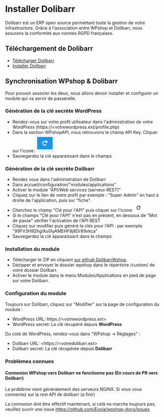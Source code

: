 # Installer Dolibarr

Dolibarr est un ERP open source permettant toute la gestion de votre infrastructure. Grâce à l'association entre WPshop et Dolibarr, nous assurons la conformité aux normes RGPD françaises.

## Téléchargement de Dolibarr

* [Télécharger Dolibarr](https://www.dolibarr.fr/telechargements)
* [Installer Dolibarr](https://wiki.dolibarr.org/index.php/Installation_-_Mise_%C3%A0_jour)

## Synchronisation WPshop & Dolibarr

Pour pouvoir associer les deux, nous allons devoir installer et configurer un module qui va servir de passerelle.

### Génération de la clé secrète WordPress

* Rendez-vous sur votre profil utilisateur dans l'administration de votre WordPress (https://<votrewordpress.ext/profile.php)
* Dans la section WPshopAPI, nous retrouvons le champ API Key. Cliquer sur l'icone: ![](https://github.com/Eoxia/wpshop-docs/blob/master/images/generate-api-key.PNG)
* Sauvegardez la clé apparaissant dans le champs

### Génération de la clé secrète Dolibarr

* Rendez vous dans l'administration de Dolibarr
* Dans accueil/configuration/"modules/applications"
* Activer le module "API/Web services (serveur REST)"
* Cliquez sur le lien de votre profil par exemple : "Super Admin" en haut à droite de l'application, puis sur "fiche".
* Cherchez le champ "Clé pour l'API" puis cliquer sur l'icone: ![](https://github.com/Eoxia/wpshop-docs/blob/master/images/generate-api-key-doli.PNG)
* Si le champs "Clé pour l'API" n'est pas en présent, en dessous de "Mot de passe" vérifier l'activation de l'API REST
* Cliquez sur modifier puis généré la clés pour l'API : par exemple "99FV3H92hgiXu0IyAMEHF8j8Dr89xkca"
* Sauvegardez la clé apparaissant dans le champs

### Installation du module

* Télécharger le ZIP en cliquant [sur github DolibarrWshop](https://github.com/Eoxia/dolibarrwpshop).
* Dézipper et envoyer le dossier wpshop dans le répertoire /custom/ de votre dossier Dolibarr.
* Activer le module dans le menu Modules/Applications en pied de page sur votre Dolibarr.

### Configuration du module

Toujours sur Dolibarr, cliquez sur "Modifier" sur la page de configuration du module :

* WordPress URL: https://<votrewordpress.ext>
* WordPress secret: La clé récupéré depuis **WordPress**

Du coté de WordPress, rendez-vous dans "WPshop -> Réglages" :

* Dolibarr URL: <https://<votredolibarr.ext>
* Dolibarr secret: La clé récupérée depuis **Dolibarr**

### Problèmes connues

#### Connexion WPshop vers Dolibarr ne fonctionne pas (En cours de PR vers Dolibarr)

Le problème vient généralement des serveurs NGINX.
Si vous vous connectez sur la rest API de dolibarr (a finir)
  
  La connexion doit être effectif maintenant, si celà ne marche toujours pas, veuillez ouvrir une issue https://github.com/Eoxia/wpshop-docs/issues

